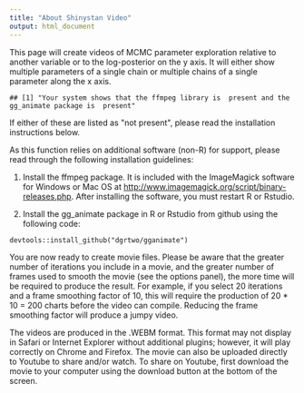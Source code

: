 ```yaml
---
title: "About Shinystan Video"
output: html_document
---
```


This page will create videos of MCMC parameter exploration relative to another variable or to the log-posterior on the y axis. It will either show multiple parameters of a single chain or multiple chains of a single parameter along the x axis. 


```
## [1] "Your system shows that the ffmpeg library is  present and the gg_animate package is  present"
```

If either of these are listed as "not present", please read the installation instructions below.

As this function relies on additional software (non-R) for support, please read through the following installation guidelines:

1. Install the ffmpeg package. It is included with the ImageMagick software for Windows or Mac OS at  <http://www.imagemagick.org/script/binary-releases.php>. After installing the software, you must restart R or Rstudio.

2. Install the gg_animate package in R or Rstudio from github using the following code:

```
devtools::install_github("dgrtwo/gganimate")
```

You are now ready to create movie files. Please be aware that the greater number of iterations you include in a movie, and the greater number of frames used to smooth the movie (see the options panel), the more time will be required to produce the result. For example, if you select 20 iterations and a frame smoothing factor of 10, this will require the production of 20 * 10 = 200 charts before the video can compile. Reducing the frame smoothing factor will produce a jumpy video.

The videos are produced in the .WEBM format. This format may not display in Safari or Internet Explorer without additional plugins; however, it will play correctly on Chrome and Firefox. The movie can also be uploaded directly to Youtube to share and/or watch. To share on Youtube, first download the movie to your computer using the download button at the bottom of the screen.

